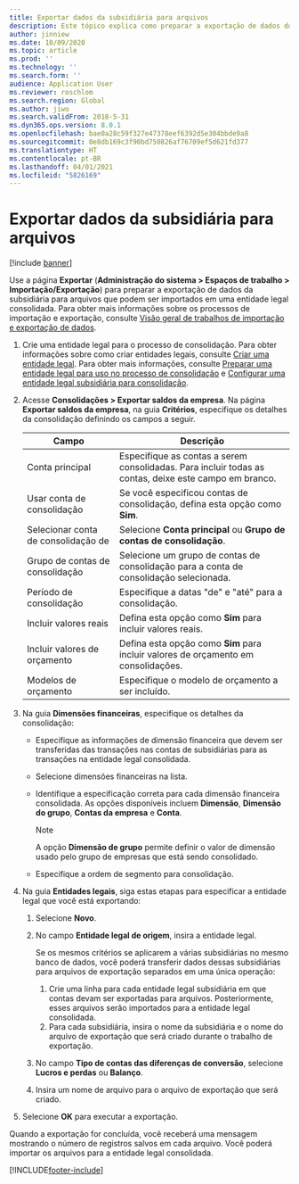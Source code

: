 ```yaml
---
title: Exportar dados da subsidiária para arquivos
description: Este tópico explica como preparar a exportação de dados do Microsoft Dynamics 365 Finance e, depois, importá-los para uma entidade legal consolidada.
author: jinniew
ms.date: 10/09/2020
ms.topic: article
ms.prod: ''
ms.technology: ''
ms.search.form: ''
audience: Application User
ms.reviewer: roschlom
ms.search.region: Global
ms.author: jiwo
ms.search.validFrom: 2018-5-31
ms.dyn365.ops.version: 8.0.1
ms.openlocfilehash: bae0a28c59f327e47378eef6392d5e304bbde9a8
ms.sourcegitcommit: 0e8db169c3f90bd750826af76709ef5d621fd377
ms.translationtype: HT
ms.contentlocale: pt-BR
ms.lasthandoff: 04/01/2021
ms.locfileid: "5826169"
---
```

# <a name="export-subsidiary-data-to-files"></a>Exportar dados da subsidiária para arquivos

[!include [banner](../includes/banner.md)]

Use a página **Exportar** (**Administração do sistema \> Espaços de trabalho \> Importação/Exportação**) para preparar a exportação de dados da subsidiária para arquivos que podem ser importados em uma entidade legal consolidada. Para obter mais informações sobre os processos de importação e exportação, consulte [Visão geral de trabalhos de importação e exportação de dados](../../fin-ops-core/dev-itpro/data-entities/data-import-export-job.md).

1. Crie uma entidade legal para o processo de consolidação. Para obter informações sobre como criar entidades legais, consulte [Criar uma entidade legal](../../fin-ops-core/fin-ops/organization-administration/tasks/create-legal-entity.md). Para obter mais informações, consulte [Preparar uma entidade legal para uso no processo de consolidação](prepare-company-for-consolidation.md) e [Configurar uma entidade legal subsidiária para consolidação](set-up-subsidiary-company-for-consolidation.md). 

2. Acesse **Consolidações \> Exportar saldos da empresa**. Na página **Exportar saldos da empresa**, na guia **Critérios**, especifique os detalhes da consolidação definindo os campos a seguir.

    | Campo                             | Descrição |
    |-----------------------------------|-------|
    | Conta principal                      | Especifique as contas a serem consolidadas. Para incluir todas as contas, deixe este campo em branco. |
    | Usar conta de consolidação         | Se você especificou contas de consolidação, defina esta opção como **Sim**. |
    | Selecionar conta de consolidação de | Selecione **Conta principal** ou **Grupo de contas de consolidação**. |
    | Grupo de contas de consolidação       | Selecione um grupo de contas de consolidação para a conta de consolidação selecionada. |
    | Período de consolidação              | Especifique a datas "de" e "até" para a consolidação. |
    | Incluir valores reais            | Defina esta opção como **Sim** para incluir valores reais. |
    | Incluir valores de orçamento            | Defina esta opção como **Sim** para incluir valores de orçamento em consolidações. |
    | Modelos de orçamento                     | Especifique o modelo de orçamento a ser incluído. |

3. Na guia **Dimensões financeiras**, especifique os detalhes da consolidação:

    - Especifique as informações de dimensão financeira que devem ser transferidas das transações nas contas de subsidiárias para as transações na entidade legal consolidada.
    - Selecione dimensões financeiras na lista.
    - Identifique a especificação correta para cada dimensão financeira consolidada. As opções disponíveis incluem **Dimensão**, **Dimensão do grupo**, **Contas da empresa** e **Conta**.

        > [!NOTE]
        > A opção **Dimensão de grupo** permite definir o valor de dimensão usado pelo grupo de empresas que está sendo consolidado.

    - Especifique a ordem de segmento para consolidação.

4. Na guia **Entidades legais**, siga estas etapas para especificar a entidade legal que você está exportando:

    1. Selecione **Novo**.
    2. No campo **Entidade legal de origem**, insira a entidade legal.

        Se os mesmos critérios se aplicarem a várias subsidiárias no mesmo banco de dados, você poderá transferir dados dessas subsidiárias para arquivos de exportação separados em uma única operação:

        1. Crie uma linha para cada entidade legal subsidiária em que contas devam ser exportadas para arquivos. Posteriormente, esses arquivos serão importados para a entidade legal consolidada.
        2. Para cada subsidiária, insira o nome da subsidiária e o nome do arquivo de exportação que será criado durante o trabalho de exportação.

    3. No campo **Tipo de contas das diferenças de conversão**, selecione **Lucros e perdas** ou **Balanço**.
    4. Insira um nome de arquivo para o arquivo de exportação que será criado.

5. Selecione **OK** para executar a exportação.

Quando a exportação for concluída, você receberá uma mensagem mostrando o número de registros salvos em cada arquivo. Você poderá importar os arquivos para a entidade legal consolidada.


[!INCLUDE[footer-include](../../includes/footer-banner.md)]